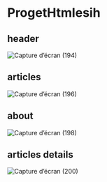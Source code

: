 # ProgetHtmlesih
## header
![Capture d’écran (194)](https://user-images.githubusercontent.com/70175062/120932515-7610d080-c6f6-11eb-973c-1927a86e96a2.png)
## articles
![Capture d’écran (196)](https://user-images.githubusercontent.com/70175062/120932633-dbfd5800-c6f6-11eb-8cf2-43f1ea9ccd0a.png)
## about
![Capture d’écran (198)](https://user-images.githubusercontent.com/70175062/120932642-e586c000-c6f6-11eb-9dbd-fe3445d29fd9.png)
## articles details
![Capture d’écran (200)](https://user-images.githubusercontent.com/70175062/120932773-7198e780-c6f7-11eb-9b88-afa9adb95a24.png)

